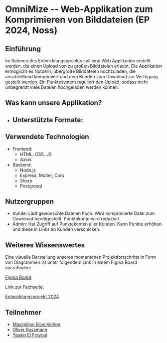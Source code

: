 # OmniMize -- Web-Applikation zum Komprimieren von Bilddateien (EP 2024, Noss)

## Einführung

Im Rahmen des Entwicklungsprojekts soll eine Web Applikation erstellt werden, die einen Upload von zu großen Bilddateien erlaubt. Die Applikation ermöglicht es Nutzern, übergroße Bilddateien hochzuladen, die anschließend komprimiert und dem Kunden zum Download zur Verfügung gestellt werden. Ein Punktesystem reguliert den Upload, sodass nicht unbegrenzt viele Dateien hochgeladen werden können.
## Was kann unsere Applikation?
- Unterstützte Formate:
    - 

## Verwendete Technologien
- Frontend:
    - HTML, CSS, JS
    - Axios
- Backend:
    - Node.js
    - Express, Multer, Cors
    - Sharp
    - Postgresql  

## Nutzergruppen

+ Kunde: Lädt gewünschte Dateien hoch. Wird komprimierte Datei zum Download bereitgestellt. Punktekonto wird reduziert.
+ Admin: Hat Zugriff auf Punktekonten aller Kunden. Kann Punkte erhöhen und diese in Links an Kunden verschicken.
## Weiteres Wissenswertes

Eine visuelle Darstellung unseres momentanen Projektfortschritts in Form von Diagrammen ist unter folgendem Link in einem Figma Board vorzufinden:

[Figma Board](https://www.figma.com/board/Lya99vssDGLZr3e9G18EFM/Ep-2024-Entwicklungsprojekt-Web-Development?node-id=0-1&t=rX6fZAFS69NxU99C-1 )

Link zur Fachseite:

[Entwicklungsprojekt 2024](https://cnoss.github.io/entwicklungsprojekt/)

## Teilnehmer

- [Maximilian Elias Kellner](https://github.com/MaximilianKellner)
- [Oliver Russmann](https://github.com/orussmann)
- [Yassin El Fraygui](https://github.com/Yasabi04)
